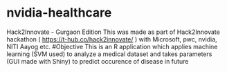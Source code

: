 # nvidia-healthcare
Hack2Innovate - Gurgaon Edition
This was made as part of Hack2Innovate hackathon ( https://t-hub.co/hack2innovate/ ) with Microsoft, pwc, nvidia, NITI Aayog etc.
#Objective
This is an R application which applies machine learning (SVM used) to analyze a medical dataset and takes parameters (GUI made with Shiny) to predict occurence of disease in future
